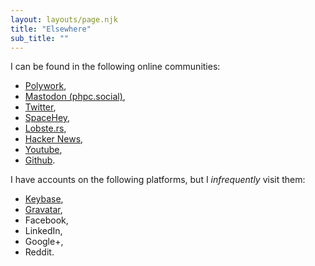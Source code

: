 ```yaml
---
layout: layouts/page.njk
title: "Elsewhere"
sub_title: ""
---
```


I can be found in the following online communities:

* <a href="https://www.polywork.com/dann">Polywork</a>,
* <a href="https://phpc.social/@carbontwelve">Mastodon (phpc.social)</a>,
* <a href="https://twitter.com/carbontwelve">Twitter</a>,
* <a href="https://spacehey.com/carbontwelve">SpaceHey</a>,
* <a href="https://lobste.rs/u/c12">Lobste.rs</a>,
* <a href="https://news.ycombinator.com/user?id=c12">Hacker News</a>,
* <a href="https://www.youtube.com/channel/UCgyw5PRS1DAhL8fk4_he6fQ">Youtube</a>,
* <a href="https://github.com/carbontwelve">Github</a>.


I have accounts on the following platforms, but I <em>infrequently</em> visit them:

* <a href="https://keybase.io/carbontwelve">Keybase</a>,
* <a href="https://en.gravatar.com/carbontwelve">Gravatar</a>,
* Facebook,
* LinkedIn,
* Google+,
* Reddit.
